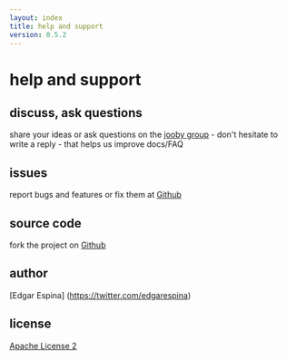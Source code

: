 ```yaml
---
layout: index
title: help and support
version: 0.5.2
---
```


help and support
=====

discuss, ask questions
-----
share your ideas or ask questions on the [jooby group](https://github.com/jooby-project/jooby/issues) - don't hesitate to write a reply - that helps us improve docs/FAQ

issues
-----
report bugs and features or fix them at [Github](https://github.com/jooby-project/jooby/issues)

source code
-----
fork the project on [Github](https://github.com/jooby-project/jooby)

author
-----
[Edgar Espina] (https://twitter.com/edgarespina)

license
-----
[Apache License 2](http://www.apache.org/licenses/LICENSE-2.0.html)
